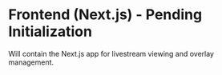 # Frontend (Next.js) - Pending Initialization

Will contain the Next.js app for livestream viewing and overlay management.
